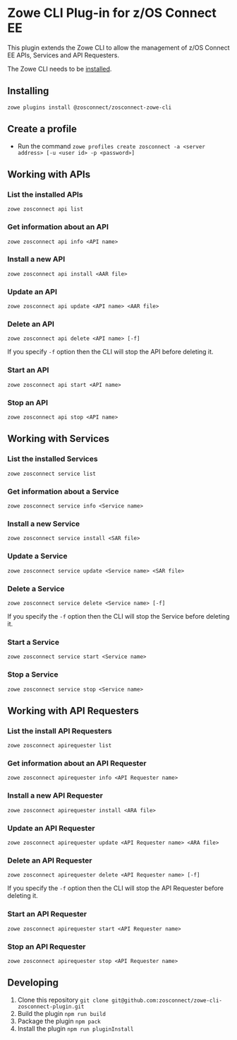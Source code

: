 # Zowe CLI Plug-in for z/OS Connect EE

This plugin extends the Zowe CLI to allow the management of z/OS Connect EE APIs, Services and API Requesters.

The Zowe CLI needs to be [installed](https://zowe.github.io/docs-site/latest/user-guide/cli-installcli.html#methods-to-install-zowe-cli).

## Installing

`zowe plugins install @zosconnect/zosconnect-zowe-cli`

## Create a profile

* Run the command `zowe profiles create zosconnect -a <server address> [-u <user id> -p <password>]`

## Working with APIs

### List the installed APIs

`zowe zosconnect api list`

### Get information about an API

`zowe zosconnect api info <API name>`

### Install a new API

`zowe zosconnect api install <AAR file>`

### Update an API

`zowe zosconnect api update <API name> <AAR file>`

### Delete an API

`zowe zosconnect api delete <API name> [-f]`

If you specify `-f` option then the CLI will stop the API before deleting it.

### Start an API

`zowe zosconnect api start <API name>`

### Stop an API

`zowe zosconnect api stop <API name>`

## Working with Services

### List the installed Services

`zowe zosconnect service list`

### Get information about a Service

`zowe zosconnect service info <Service name>`

### Install a new Service

`zowe zosconnect service install <SAR file>`

### Update a Service

`zowe zosconnect service update <Service name> <SAR file>`

### Delete a Service

`zowe zosconnect service delete <Service name> [-f]`

If you specify the `-f` option then the CLI will stop the Service before deleting it.

### Start a Service

`zowe zosconnect service start <Service name>`

### Stop a Service

`zowe zosconnect service stop <Service name>`

## Working with API Requesters

### List the install API Requesters

`zowe zosconnect apirequester list`

### Get information about an API Requester

`zowe zosconnect apirequester info <API Requester name>`

### Install a new API Requester

`zowe zosconnect apirequester install <ARA file>`

### Update an API Requester

`zowe zosconnect apirequester update <API Requester name> <ARA file>`

### Delete an API Requester

`zowe zosconnect apirequester delete <API Requester name> [-f]`

If you specify the `-f` option then the CLI will stop the API Requester before deleting it.

### Start an API Requester

`zowe zosconnect apirequester start <API Requester name>`

### Stop an API Requester

`zowe zosconnect apirequester stop <API Requester name>`

## Developing

1. Clone this repository `git clone git@github.com:zosconnect/zowe-cli-zosconnect-plugin.git`
1. Build the plugin `npm run build`
1. Package the plugin `npm pack`
1. Install the plugin `npm run pluginInstall`
